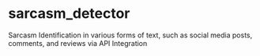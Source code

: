 # sarcasm_detector
Sarcasm Identification in various forms of text, such as social media posts, comments, and reviews via API Integration

